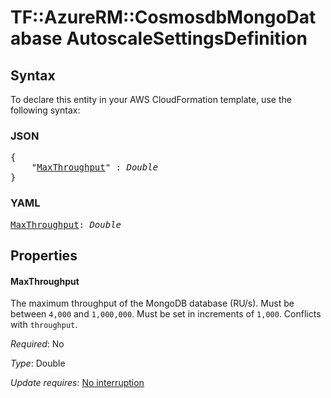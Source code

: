 # TF::AzureRM::CosmosdbMongoDatabase AutoscaleSettingsDefinition

## Syntax

To declare this entity in your AWS CloudFormation template, use the following syntax:

### JSON

<pre>
{
    "<a href="#maxthroughput" title="MaxThroughput">MaxThroughput</a>" : <i>Double</i>
}
</pre>

### YAML

<pre>
<a href="#maxthroughput" title="MaxThroughput">MaxThroughput</a>: <i>Double</i>
</pre>

## Properties

#### MaxThroughput

The maximum throughput of the MongoDB database (RU/s). Must be between `4,000` and `1,000,000`. Must be set in increments of `1,000`. Conflicts with `throughput`.

_Required_: No

_Type_: Double

_Update requires_: [No interruption](https://docs.aws.amazon.com/AWSCloudFormation/latest/UserGuide/using-cfn-updating-stacks-update-behaviors.html#update-no-interrupt)

